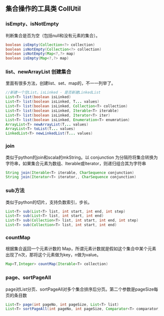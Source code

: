 ## 集合操作的工具类 CollUtil
### isEmpty、isNotEmpty
判断集合是否为空（包括null和没有元素的集合）。

```java
boolean isEmpty(Collection<?> collection)
boolean isNotEmpty(Collection<?> collection)
boolean isNotEmpty(Map<?,?> map)
boolean isEmpty(Map<?,?> map)
```

### list、newArrayList 创建集合
里面有很多方法，创建list、set、map的，不一一列举了。

```java
//新建一个空List。isLinked - 是否新建LinkedList
List<T> list(boolean isLinked)
List<T> list(boolean isLinked, T... values)
List<T> list(boolean isLinked, Collection<T> collection)
List<T> list(boolean isLinked, Iterable<T> iterable)
List<T> list(boolean isLinked, Iterator<T> iter)
List<T> list(boolean isLinked, Enumeration<T> enumration)
ArrayList<T> newArrayList(T... values)
ArrayList<T> toList(T... values)
LinkedList<T> newLinkedList(T... values)
```

### join 
类似于python的join和scala的mkString。以 conjunction 为分隔符将集合转换为字符串，如果集合元素为数组、Iterable或Iterator，则递归组合其为字符串
```java
String join(Iterable<T> iterable, CharSequence conjunction)
String join(Iterator<T> iterator,, CharSequence conjunction)
```

### sub方法
类似于python的切片，支持负数索引，步长。
```java
List<T> sub(List<T> list, int start, int end, int step)
List<T> sub(List<T> list, int start, int end)
List<T> sub(Collection<T> list, int start, int end, int step)
List<T> sub(Collection<T> list, int start, int end)
```

### countMap
根据集合返回一个元素计数的 Map，所谓元素计数就是假如这个集合中某个元素出现了n次，那将这个元素做为key，n做为value。

```java
Map<T,Integer> countMap(Iterable<T> collection)
```

### page、sortPageAll
page对List分页、sortPageAll对多个集合排序后分页。第二个参数是pageSize每页的条目数

```java
List<T> page(int pageNo, int pageSize, List<T> list)
List<T> sortPageAll(int pageNo, int pageSize, Comparator<T> comparator, Collection<T>... colls)
```
